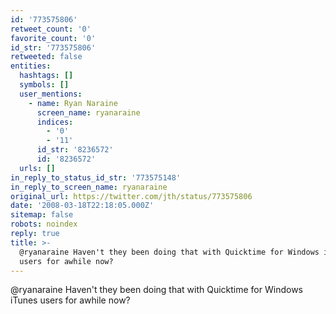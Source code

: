```yaml
---
id: '773575806'
retweet_count: '0'
favorite_count: '0'
id_str: '773575806'
retweeted: false
entities:
  hashtags: []
  symbols: []
  user_mentions:
    - name: Ryan Naraine
      screen_name: ryanaraine
      indices:
        - '0'
        - '11'
      id_str: '8236572'
      id: '8236572'
  urls: []
in_reply_to_status_id_str: '773575148'
in_reply_to_screen_name: ryanaraine
original_url: https://twitter.com/jth/status/773575806
date: '2008-03-18T22:18:05.000Z'
sitemap: false
robots: noindex
reply: true
title: >-
  @ryanaraine Haven't they been doing that with Quicktime for Windows iTunes
  users for awhile now?
---
```


@ryanaraine Haven't they been doing that with Quicktime for Windows iTunes users for awhile now?